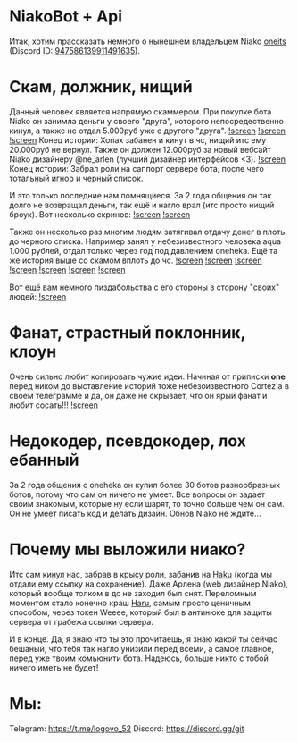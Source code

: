 # NiakoBot + Api
Итак, хотим прассказать немного о нынешнем владельцем Niako [oneits](https://github.com/oneitss) (Discord ID: [947586139911491635](https://discord.com/users/947586139911491635)). 

# Скам, должник, нищий
Данный человек является напрямую скаммером. При покупке бота Niako он занимла деньги у своего "друга", которого непосредественно кинул, а также не отдал 5.000руб уже с другого "друга".
[!screen](https://github.com/oneweeee/Niako/tree/main/assets/ScamToXonax1.jpg)
[!screen](https://github.com/oneweeee/Niako/tree/main/assets/ScamToXonax2.jpg)
[!screen](https://github.com/oneweeee/Niako/tree/main/assets/ScamToXonax3.jpg)
Конец истории: Xonax забанен и кинут в чс, нищий итс ему 20.000руб не вернул.
Также он должен 12.000руб за новый вебсайт Niako дизайнеру @ne_arlen (лучший дизайнер интерфейсов <3).
[!screen](https://github.com/oneweeee/Niako/tree/main/assets/ScamToArlenrww1.jpg)
Конец истории: Забрал роли на саппорт сервере бота, после чего тотальный игнор и черный список.

И это только последние нам помнящиеся. За 2 года общения он так долго не возвращал деньги, так ещё и нагло врал (итс просто нищий броук). Вот несколько скринов:
[!screen](https://github.com/oneweeee/Niako/tree/main/assets/ScamToArlenrww1.jpg)
[!screen](https://github.com/oneweeee/Niako/tree/main/assets/ScamToArlenrww2.jpg)

Также он несколько раз многим людям затягивал отдачу денег в плоть до черного списка. Например занял у небезизвестного человека aqua 1.000 рублей, отдал только через год под давлением oneheka. Ещё та же история выше со скамом вплоть до чс.
[!screen](https://github.com/oneweeee/Niako/tree/main/assets/ScamToAqua1.png)
[!screen](https://github.com/oneweeee/Niako/tree/main/assets/ScamToAqua2.png)
[!screen](https://github.com/oneweeee/Niako/tree/main/assets/ScamToAqua3.png)
[!screen](https://github.com/oneweeee/Niako/tree/main/assets/ScamToAqua4.png)
[!screen](https://github.com/oneweeee/Niako/tree/main/assets/ScamToAqua5.png)
[!screen](https://github.com/oneweeee/Niako/tree/main/assets/ScamToAqua6.png)
[!screen](https://github.com/oneweeee/Niako/tree/main/assets/ScamToAqua7.png)

Вот ещё вам немного пиздабольства с его стороны в сторону "своих" людей:
[!screen](https://github.com/oneweeee/Niako/tree/main/assets/ScamToArlenrww3.jpg)

# Фанат, страстный поклонник, клоун
Очень сильно любит копировать чужие идеи. Начиная от приписки **one** перед ником до выставление историй тоже небезоизвестного Cortez'a в своем телеграмме и да, он даже не скрывает, что он ярый фанат и любит сосать!!!
[!screen](https://github.com/oneweeee/Niako/tree/main/assets/Fan.jpg)

# Недокодер, псевдокодер, лох ебанный
За 2 года общения с oneheka он купил более 30 ботов разнообразных ботов, потому что сам он ничего не умеет. Все вопросы он задает своим знакомым, которые ну если шарят, то точно больше чем он сам. Он не умеет писать код и делать дизайн. Обнов Niako не ждите...

# Почему мы выложили ниако?
Итс сам кинул нас, забрав в крысу роли, забанив на [Haku](https://discord.gg/haku) (когда мы отдали ему ссылку на сохранение). Даже Арлена (web дизайнер Niako), который вообще толком в дс не заходил был снят.
Переломным моментом стало конечно краш [Haru](https://discord.gg/kity), самым просто ценичным способом, через токен Weeee, который был в антинюке для защиты сервера от грабежа ссылки сервера.

И в конце. Да, я знаю что ты это прочитаешь, я знаю какой ты сейчас бешаный, что тебя так нагло унизили перед всеми, а самое главное, перед уже твоим комьюнити бота. Надеюсь, больше никто с тобой ничего иметь не будет!

# Мы:
Telegram: https://t.me/logovo_52
Discord: https://discord.gg/git